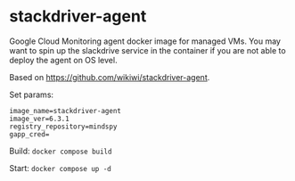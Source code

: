 # stackdriver-agent
Google Cloud Monitoring agent docker image for managed VMs. You may want to spin up the slackdrive service in the container if you are not able to deploy the agent on OS level.

Based on https://github.com/wikiwi/stackdriver-agent.


Set params:
```
image_name=stackdriver-agent
image_ver=6.3.1
registry_repository=mindspy
gapp_cred=
```

Build:
```docker compose build```

Start:
```docker compose up -d```
